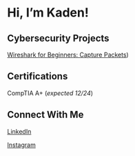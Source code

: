 # Hi, I’m Kaden!

## Cybersecurity Projects

[Wireshark for Beginners: Capture Packets](https://kadenea.github.io/WiresharkCapturePackets/))

## Certifications

CompTIA A+ (_expected 12/24_)

## Connect With Me
[LinkedIn](www.linkedin.com/in/kaden-anderson-33481b32b)

[Instagram](https://www.instagram.com/kaden_a_18/)




<!---
kadenea/kadenea is a ✨ special ✨ repository because its `README.md` (this file) appears on your GitHub profile.
You can click the Preview link to take a look at your changes.
--->
